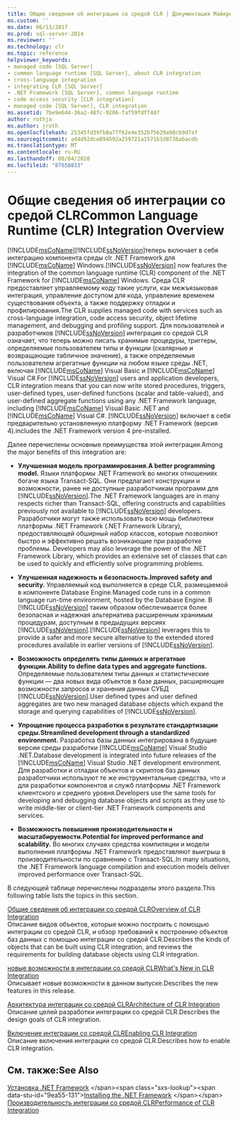 ```yaml
---
title: Общие сведения об интеграции со средой CLR | Документация Майкрософт
ms.custom: ''
ms.date: 06/13/2017
ms.prod: sql-server-2014
ms.reviewer: ''
ms.technology: clr
ms.topic: reference
helpviewer_keywords:
- managed code [SQL Server]
- common language runtime [SQL Server], about CLR integration
- cross-language integration
- integrating CLR [SQL Server]
- .NET Framework [SQL Server], common language runtime
- code access security [CLR integration]
- managed code [SQL Server], CLR integration
ms.assetid: 7be9e644-36a2-48fc-9206-faf59fdff4d7
author: rothja
ms.author: jroth
ms.openlocfilehash: 25345fd39fb8a77f62e4e352b75629a98cb9d7af
ms.sourcegitcommit: ad4d92dce894592a259721a1571b1d8736abacdb
ms.translationtype: MT
ms.contentlocale: ru-RU
ms.lasthandoff: 08/04/2020
ms.locfileid: "87658833"
---
```

# <a name="common-language-runtime-clr-integration-overview"></a><span data-ttu-id="9ea55-102">Общие сведения об интеграции со средой CLR</span><span class="sxs-lookup"><span data-stu-id="9ea55-102">Common Language Runtime (CLR) Integration Overview</span></span>
  [!INCLUDE[msCoName](../../../includes/msconame-md.md)]<span data-ttu-id="9ea55-103">[!INCLUDE[ssNoVersion](../../../includes/ssnoversion-md.md)]теперь включает в себя интеграцию компонента среды clr .NET Framework для [!INCLUDE[msCoName](../../../includes/msconame-md.md)] Windows.</span><span class="sxs-lookup"><span data-stu-id="9ea55-103">[!INCLUDE[ssNoVersion](../../../includes/ssnoversion-md.md)] now features the integration of the common language runtime (CLR) component of the .NET Framework for [!INCLUDE[msCoName](../../../includes/msconame-md.md)] Windows.</span></span> <span data-ttu-id="9ea55-104">Среда CLR предоставляет управляемому коду такие услуги, как межъязыковая интеграция, управление доступом для кода, управление временем существования объекта, а также поддержку отладки и профилирования.</span><span class="sxs-lookup"><span data-stu-id="9ea55-104">The CLR supplies managed code with services such as cross-language integration, code access security, object lifetime management, and debugging and profiling support.</span></span> <span data-ttu-id="9ea55-105">Для пользователей и разработчиков [!INCLUDE[ssNoVersion](../../../includes/ssnoversion-md.md)] интеграция со средой CLR означает, что теперь можно писать хранимые процедуры, триггеры, определяемые пользователем типы и функции (скалярные и возвращающие табличное значение), а также определяемые пользователем агрегатные функции на любом языке среды .NET, включая [!INCLUDE[msCoName](../../../includes/msconame-md.md)] Visual Basic и [!INCLUDE[msCoName](../../../includes/msconame-md.md)] Visual C#.</span><span class="sxs-lookup"><span data-stu-id="9ea55-105">For [!INCLUDE[ssNoVersion](../../../includes/ssnoversion-md.md)] users and application developers, CLR integration means that you can now write stored procedures, triggers, user-defined types, user-defined functions (scalar and table-valued), and user-defined aggregate functions using any .NET Framework language, including [!INCLUDE[msCoName](../../../includes/msconame-md.md)] Visual Basic .NET and [!INCLUDE[msCoName](../../../includes/msconame-md.md)] Visual C#.</span></span> [!INCLUDE[ssNoVersion](../../../includes/ssnoversion-md.md)] <span data-ttu-id="9ea55-106">включает в себя предварительно установленную платформу .NET Framework (версия 4).</span><span class="sxs-lookup"><span data-stu-id="9ea55-106">includes the .NET Framework version 4 pre-installed.</span></span>  
  
 <span data-ttu-id="9ea55-107">Далее перечислены основные преимущества этой интеграции.</span><span class="sxs-lookup"><span data-stu-id="9ea55-107">Among the major benefits of this integration are:</span></span>  
  
-   <span data-ttu-id="9ea55-108">**Улучшенная модель программирования.**</span><span class="sxs-lookup"><span data-stu-id="9ea55-108">**A better programming model.**</span></span> <span data-ttu-id="9ea55-109">Языки платформы .NET Framework во многих отношениях богаче языка Transact-SQL. Они предлагают конструкции и возможности, ранее не доступные разработчикам программ для [!INCLUDE[ssNoVersion](../../../includes/ssnoversion-md.md)].</span><span class="sxs-lookup"><span data-stu-id="9ea55-109">The .NET Framework languages are in many respects richer than Transact-SQL, offering constructs and capabilities previously not available to [!INCLUDE[ssNoVersion](../../../includes/ssnoversion-md.md)] developers.</span></span> <span data-ttu-id="9ea55-110">Разработчики могут также использовать всю мощь библиотеки платформы .NET Framework (.NET Framework Library), предоставляющей обширный набор классов, которые позволяют быстро и эффективно решать возникающие при разработке проблемы. </span><span class="sxs-lookup"><span data-stu-id="9ea55-110">Developers may also leverage the power of the .NET Framework Library, which provides an extensive set of classes that can be used to quickly and efficiently solve programming problems.</span></span>  
  
-   <span data-ttu-id="9ea55-111">**Улучшенная надежность и безопасность.**</span><span class="sxs-lookup"><span data-stu-id="9ea55-111">**Improved safety and security.**</span></span> <span data-ttu-id="9ea55-112">Управляемый код выполняется в среде CLR, размещаемой в компоненте Database Engine.</span><span class="sxs-lookup"><span data-stu-id="9ea55-112">Managed code runs in a common language run-time environment, hosted by the Database Engine.</span></span> <span data-ttu-id="9ea55-113">В [!INCLUDE[ssNoVersion](../../../includes/ssnoversion-md.md)] таким образом обеспечивается более безопасная и надежная альтернатива расширенным хранимым процедурам, доступным в предыдущих версиях [!INCLUDE[ssNoVersion](../../../includes/ssnoversion-md.md)].</span><span class="sxs-lookup"><span data-stu-id="9ea55-113">[!INCLUDE[ssNoVersion](../../../includes/ssnoversion-md.md)] leverages this to provide a safer and more secure alternative to the extended stored procedures available in earlier versions of [!INCLUDE[ssNoVersion](../../../includes/ssnoversion-md.md)].</span></span>  
  
-   <span data-ttu-id="9ea55-114">**Возможность определять типы данных и агрегатные функции.**</span><span class="sxs-lookup"><span data-stu-id="9ea55-114">**Ability to define data types and aggregate functions.**</span></span> <span data-ttu-id="9ea55-115">Определяемые пользователем типы данных и статистические функции — два новых вида объектов в базе данных, расширяющие возможности запросов и хранения данных СУБД [!INCLUDE[ssNoVersion](../../../includes/ssnoversion-md.md)].</span><span class="sxs-lookup"><span data-stu-id="9ea55-115">User defined types and user defined aggregates are two new managed database objects which expand the storage and querying capabilities of [!INCLUDE[ssNoVersion](../../../includes/ssnoversion-md.md)].</span></span>  
  
-   <span data-ttu-id="9ea55-116">**Упрощение процесса разработки в результате стандартизации среды.**</span><span class="sxs-lookup"><span data-stu-id="9ea55-116">**Streamlined development through a standardized environment.**</span></span> <span data-ttu-id="9ea55-117">Разработка базы данных интегрирована в будущие версии среды разработки [!INCLUDE[msCoName](../../../includes/msconame-md.md)] Visual Studio .NET.</span><span class="sxs-lookup"><span data-stu-id="9ea55-117">Database development is integrated into future releases of the [!INCLUDE[msCoName](../../../includes/msconame-md.md)] Visual Studio .NET development environment.</span></span> <span data-ttu-id="9ea55-118">Для разработки и отладки объектов и скриптов баз данных разработчики используют те же инструментальные средства, что и для разработки компонентов и служб платформы .NET Framework клиентского и среднего уровня.</span><span class="sxs-lookup"><span data-stu-id="9ea55-118">Developers use the same tools for developing and debugging database objects and scripts as they use to write middle-tier or client-tier .NET Framework components and services.</span></span>  
  
-   <span data-ttu-id="9ea55-119">**Возможность повышения производительности и масштабируемости.**</span><span class="sxs-lookup"><span data-stu-id="9ea55-119">**Potential for improved performance and scalability.**</span></span> <span data-ttu-id="9ea55-120">Во многих случаях средства компиляции и модели выполнения платформы .NET Framework предоставляют выигрыш в производительности по сравнению с Transact-SQL.</span><span class="sxs-lookup"><span data-stu-id="9ea55-120">In many situations, the .NET Framework language compilation and execution models deliver improved performance over Transact-SQL.</span></span>  
  
 <span data-ttu-id="9ea55-121">В следующей таблице перечислены подразделы этого раздела.</span><span class="sxs-lookup"><span data-stu-id="9ea55-121">This following table lists the topics in this section.</span></span>  
  
 [<span data-ttu-id="9ea55-122">Общие сведения об интеграции со средой CLR</span><span class="sxs-lookup"><span data-stu-id="9ea55-122">Overview of CLR Integration</span></span>](clr-integration-overview.md)  
 <span data-ttu-id="9ea55-123">Описание видов объектов, которые можно построить с помощью интеграции со средой CLR, и обзор требований к построению объектов баз данных с помощью интеграции со средой CLR.</span><span class="sxs-lookup"><span data-stu-id="9ea55-123">Describes the kinds of objects that can be built using CLR integration, and reviews the requirements for building database objects using CLR integration.</span></span>  
  
 [<span data-ttu-id="9ea55-124">новые возможности в интеграции со средой CLR</span><span class="sxs-lookup"><span data-stu-id="9ea55-124">What's New in CLR Integration</span></span>](clr-integration-what-s-new.md)  
 <span data-ttu-id="9ea55-125">Описывает новые возможности в данном выпуске.</span><span class="sxs-lookup"><span data-stu-id="9ea55-125">Describes the new features in this release.</span></span>  
  
 [<span data-ttu-id="9ea55-126">Архитектура интеграции со средой CLR</span><span class="sxs-lookup"><span data-stu-id="9ea55-126">Architecture of CLR Integration</span></span>](../../database-engine/dev-guide/architecture-of-clr-integration.md)  
 <span data-ttu-id="9ea55-127">Описание целей разработки интеграции со средой CLR.</span><span class="sxs-lookup"><span data-stu-id="9ea55-127">Describes the design goals of CLR integration.</span></span>  
  
 [<span data-ttu-id="9ea55-128">Включение интеграции со средой CLR</span><span class="sxs-lookup"><span data-stu-id="9ea55-128">Enabling CLR Integration</span></span>](clr-integration-enabling.md)  
 <span data-ttu-id="9ea55-129">Описание включения интеграции со средой CLR.</span><span class="sxs-lookup"><span data-stu-id="9ea55-129">Describes how to enable CLR integration.</span></span>  
  
## <a name="see-also"></a><span data-ttu-id="9ea55-130">См. также:</span><span class="sxs-lookup"><span data-stu-id="9ea55-130">See Also</span></span>  
 <span data-ttu-id="9ea55-131">[Установка .NET Framework](https://technet.microsoft.com/library/ms166014\(v=SQL.105\).aspx) </span><span class="sxs-lookup"><span data-stu-id="9ea55-131">[Installing the .NET Framework](https://technet.microsoft.com/library/ms166014\(v=SQL.105\).aspx) </span></span>  
 [<span data-ttu-id="9ea55-132">Производительность интеграции со средой CLR</span><span class="sxs-lookup"><span data-stu-id="9ea55-132">Performance of CLR Integration</span></span>](clr-integration-architecture-performance.md)  
  
  
